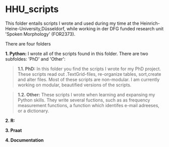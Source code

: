 # HHU_scripts

This folder entails scripts I wrote and used during my time at the Heinrich-Heine-University,Düsseldorf, while working in der DFG funded research unit 'Spoken Morphology' (FOR2373). 

There are four folders

**1. Python:**  I wrote all of the scripts found in this folder. There are two subfoldes: 'PhD' and 'Other':

>**1.1. PhD:** In this folder you find the scripts I wrote for my PhD project. These scripts read out .TextGrid-files, re-organize tables, sort,create and alter files. Most of these scripts are non-modular. I am currently working on modular, beautified versions of the scripts.
  
>**1.2. Other:** These scripts I wrote when learning and expansing my Python skills. They write several fuctions, such as as frequency     measurement functions, a function which identifes e-mail adreeses, or a dictionary.

**2. R:**


**3. Praat**

**4. Documentation**
  
  

